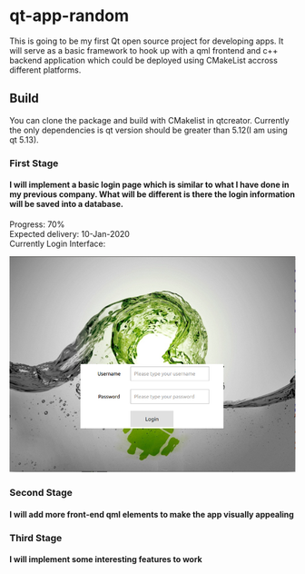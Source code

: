 # qt-app-random

This is going to be my first Qt open source project for developing apps. It will serve as a basic framework to hook up with a qml frontend and c++ backend application which could be deployed using CMakeList accross different platforms.


## Build
You can clone the package and build with CMakelist in qtcreator. Currently the only dependencies is qt version should be greater than 5.12(I am using qt 5.13).

### First Stage
#### I will implement a basic login page which is similar to what I have done in my previous company. What will be different is there the login information will be saved into a database. 
Progress: 70% <br/>
Expected delivery: 10-Jan-2020 <br/>
Currently Login Interface:<br/>

![Image app_login](app_login.png)


### Second Stage
#### I will add more front-end qml elements to make the app visually appealing

### Third Stage
#### I will implement some interesting features to work
